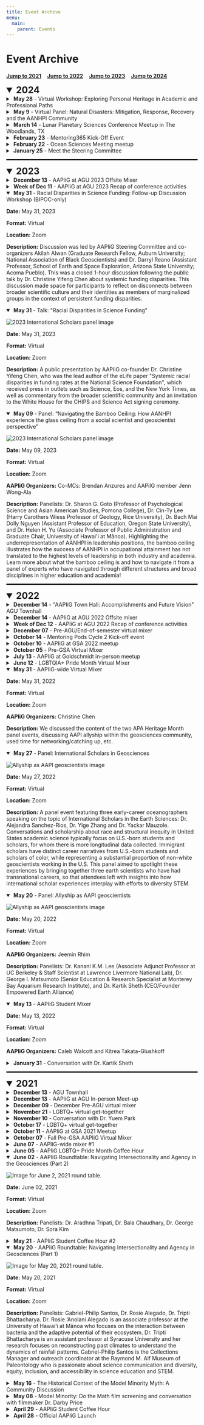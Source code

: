 ```yaml
---
title: Event Archive
menu:
  main:
    parent: Events
---
```

# Event Archive

<b>[Jump to 2021](events/oldevents/#year-2021)</b> &nbsp;&nbsp; <b>[Jump to 2022](events/oldevents/#year-2022)</b> &nbsp;&nbsp; <b>[Jump to 2023](events/oldevents/#year-2023)</b> &nbsp;&nbsp; <b>[Jump to 2024](events/oldevents/#year-2024)</b>

<details id="year-2024" open>
<summary style="font-size: 24px; font-weight: bold;">2024</summary>
  <details>
  <summary>&nbsp;<b>May 28</b> - Virtual Workshop: Exploring Personal Heritage in Academic and Professional Paths</summary>

  ![Image showing Personal Heritage Panel May 2024.](img/AANHPI2024_Panel_2_Event_Poster.png)

  **Date:** May 28, 2024

  **Format:** Virtual

  **Location:** Zoom

  **Description:** This was a 90 minute interactive virtual workshop and was open to the public. We featured three AANHPI researchers who have incorporated their personal interests and heritage into their academic work, with backgrounds in the geosciences, social sciences, and ethnic studies.

  **Panelists:**
  - Dr. Steven Mana'oakamai Johnson is an Assistant Professor of Natural Resources and the Environment at Cornell University who co-established a conservation-focused NGO called TÅNO, TÅSI, YAN TODU in Saipan. Website: https://www.manaoakamai.com/ and Twitter: @jah_waiian

  - Amira Noeuv is a PhD Candidate in Ethnic Studies at UC San Diego who contributed a StoryMap: "Yey Sokhary's Journey" towards a project of Inter-Generational Story Mapping in the Cambodian, Native Hawaiian, and Pacific Islander Communities of Orange County. Twitter: @AmiraNoeuv

  - Caroline Juang is a PhD candidate, Department of Earth and Environmental Sciences at Columbia University, who studies wildfires in the western U.S. and is active in art, digital art, illustration (for example, AAPIiG's logo and event flyers). Twitter: @caro_in_space
  </details>

  <details>
  <summary>&nbsp;<b>May 9</b> - Virtual Panel: Natural Disasters: Mitigation, Response, Recovery and the AANHPI Community</summary>

  ![Image showing Natural Disaster Panel May 2024.](img/AANHPI2024_Panel_1_Event_Poster.png)

  **Date:** March 9, 2024

  **Format:** Virtual

  **Location:** Zoom

  **Description:** This was a 90 minute virtual webinar and is open to the public. We featured three AANHPI natural disaster experts who discussed disaster risk and community impacts, equitable recovery following natural disasters, and hazard communication with the public and decision-makers. Our goal was to showcase scientists who have developed tangible connections between their research, affected communities and decision-makers.

  **Panelists:**
  - Dr. Robby Goldman is a GSA-USGS Congressional Fellow working in the office of U.S. Senator Mazie Hirono of Hawaii. Dr. Goldman’s responsibilities include monitoring Maui's post-wildfire-disaster recovery and exploring federal policies to mitigate Hawaii's risk for future wildfires. Website: https://robbygoldman.weebly.com/

  - Dr. Yolanda Lin is an Assistant Professor in the Department of Geography and Environmental Studies at the University of New Mexico. Dr. Lin uses a mixed-methods approach in her work to better understand possible futures related to natural hazards and disasters. Website: https://www.yolandaclin.com/ 

  - Dr. Sabine Loos is an Assistant Professor in the Civil and Environmental Engineering Department at University of Michigan. Dr. Loos applies statistical learning, risk analysis, and user-centered design techniques to develop tools that inform effective and equitable disaster risk reduction, response, and recovery. Website: https://sabine-loos.com/ 
  </details>

  <details>
  <summary>&nbsp;<b>March 14</b> - Lunar Planetary Sciences Conference Meetup in The Woodlands, TX</summary>

  ![2024 LPSC image](img/2024_conference_offsite_AAPIiG_at_LPSC.jpg)

  **Date:** March 14, 2024

  **Format:** In-person

  **Location:** The Woodlands Waterway Marriott Hotel and Convention Center

  **AAPIiG Organizers:** Brendan Anzures
  </details>

  <details>
  <summary>&nbsp;<b>February 23</b> - Mentoring365 Kick-Off Event</summary>

  **Date:** February 23, 2024

  **Format:** Virtual

  **Location:** Zoom

  **AAPIiG Organizers:** Mentoring Team and Waverly Lau from AGU

  **Description:** Kick-off meeting to provide detailed instructions for transitioning to the new Mentoring365 platform.
  </details>

  <details>
  <summary>&nbsp;<b>February 22</b> - Ocean Sciences Meeting meetup</summary>

  **Date:** February 22, 2024

  **Format:** In-person

  **Location:** Courtyard Brewing, New Orleans, LA

  **AAPIiG Organizers:** Stephanie Lim
  </details>

  <details>
  <summary>&nbsp;<b>January 25</b> - Meet the Steering Committee</summary>

  **Date:** January 25, 2024

  **Format:** Virtual

  **Location:** Zoom
  </details>
</details>


<hr style="border:0.5px solid black">

<details id="year-2023" open>
<summary style="font-size: 24px; font-weight: bold;">2023</summary>
  <details>
  <summary>&nbsp;<b>December 13</b> - AAPIiG at AGU 2023 Offsite Mixer</summary>

  **Date:** December 13, 2023

  **Format:** In-person

  **Location:** 21st Amendment Brewery, San Francisco, CA

  **AAPIiG Organizers:** Caleb Walcott
  </details>

  <details>
  <summary>&nbsp;<b>Week of Dec 11</b> - AAPIiG at AGU 2023 Recap of conference activities</summary>

  **Date:** December 11, 2023

  **Format:** In-person

  **Location:** San Francisco, CA

  **AAPIiG Organizers:** Caleb Walcott, Yihang Fang, Caroline Juang, and Christine Chen

  **Description:** We were excited to see new and familiar faces at the 2023 AGU Fall Meeting this year in San Francisco, CA! We had sunny weather all week, making it easy to trek to the convention center and to our mixers. AAPIiG said hello at AGU's "Inclusive Science for All" reception on Monday. On Tuesday, we held four Pods in the poster hall where members met each other and shared stories on a cozy circular couch. Finally, on Wednesday, we held an offsite mixer at 21st Amendment Brewery where we celebrated the mid-week conference over dinner and drinks! Thank you all for coming out and sharing your enthusiasm for science and for our community! 
  </details>

  <details open>
  <summary>&nbsp;<b>May 31</b> - Racial Disparities in Science Funding: Follow-up Discussion Workshop (BIPOC-only)</summary>

  **Date:** May 31, 2023

  **Format:** Virtual

  **Location:** Zoom

  **Description:** Discussion was led by AAPIiG Steering Committee and co-organizers Akilah Alwan (Graduate Research Fellow, Auburn University; National Association of Black Geoscientists) and Dr. Darryl Reano (Assistant Professor, School of Earth and Space Exploration, Arizona State University; Acoma Pueblo). This was a closed 1-hour discussion following the public talk by Dr. Christine Yifeng Chen about systemic funding disparities. This discussion made space for participants to reflect on disconnects between broader scientific culture and their identities as members of marginalized groups in the context of persistent funding disparities. 
  </details>

  <details open>
  <summary>&nbsp;<b>May 31</b> - Talk: "Racial Disparities in Science Funding"</summary>

  ![2023 International Scholars panel image](img/2023_AANHPI_Heritage_Month_racial_disparities_talk.png)

  **Date:** May 31, 2023

  **Format:** Virtual

  **Location:** Zoom

  **Description:** A public presentation by AAPIiG co-founder Dr. Christine Yifeng Chen, who was the lead author of the eLife paper "Systemic racial disparities in funding rates at the National Science Foundation", which received press in outlets such as Science, Eos, and the New York Times, as well as commentary from the broader scientific community and an invitation to the White House for the CHIPS and Science Act signing ceremony. 
  </details>

  <details open>
  <summary>&nbsp;<b>May 09</b> - Panel: “Navigating the Bamboo Ceiling: How AANHPI experience the glass ceiling from a social scientist and geoscientist perspective”</summary>

  ![2023 International Scholars panel image](img/2023_AANHPI_Heritage_Month_bamboo_ceiling_panel.png)

  **Date:** May 09, 2023

  **Format:** Virtual

  **Location:** Zoom

  **AAPIiG Organizers:** Co-MCs: Brendan Anzures and AAPiIG member Jenn Wong-Ala

  **Description:** Panelists: Dr. Sharon G. Goto (Professor of Psychological Science and Asian American Studies, Pomona College), Dr. Cin-Ty Lee (Harry Carothers Wiess Professor of Geology, Rice University), Dr. Bach Mai Dolly Nguyen (Assistant Professor of Education, Oregon State University), and Dr. Helen H. Yu (Associate Professor of Public Administration and Graduate Chair, University of Hawai'i at Mānoa). Highlighting the underrepresentation of AANHPI in leadership positions, the bamboo ceiling illustrates how the success of AANHPI in occupational attainment has not translated to the highest levels of leadership in both industry and academia. Learn more about what the bamboo ceiling is and how to navigate it from a panel of experts who have navigated through different structures and broad disciplines in higher education and academia!
  </details>
</details>

<hr style="border:0.5px solid black">

<details id="year-2022" open>
<summary style="font-size: 24px; font-weight: bold;">2022</summary>
  <details>
  <summary>&nbsp;<b>December 14</b> - "AAPIiG Town Hall: Accomplishments and Future Vision" AGU Townhall</summary>

  **Date:** December 14, 2022

  **Format:** Hybrid

  **Location:** Online and McCormick Place Room S105bc

  **AAPIiG Organizers:** Caroline Juang and Jeemin Rhim

  **Description:** [Abstract link.](https://agu.confex.com/agu/fm22/meetingapp.cgi/Session/161653) This Town Hall will provide details on the vision, organization, and progress of our group thus far, as well as a space to solicit feedback on effective programming for AAPIiG going forward. This Town Hall will start with an update from AAPIiG leadership and a brief look at demographic data related to AAPI geoscientists currently provided by AGU, NSF and other organizations. There will also be ample opportunity for audience Q&A with the AAPIiG steering committee. We welcome all geosciences community members, including allies and especially those who self-identify as AAPI or individuals of Asian- and/or Pacific Islander-descent working in U.S.-based institutions, to join us.
  </details>

  <details>
  <summary>&nbsp;<b>December 14</b> - AAPIiG at AGU 2022 Offsite mixer</summary>

  **Date:** December 14, 2022

  **Format:** In-person

  **Location:** Rock Bottom Brewery, Chicago, IL

  **AAPIiG Organizers:** Caleb Walcott

  **Description:** An in-person get-together for AAPIiG members attending AGU or based in Chicago. 
  </details>

  <details>
  <summary>&nbsp;<b>Week of Dec 12</b> - AAPIiG at AGU 2022 Recap of conference activities</summary>

  **Date:** Week of Dec 12, 2022

  **Format:** In-person

  **Location:** Chicago, IL

  **Description:** Thank you to the ~20 AAPIiG members who attended our town hall during AGU! We recapped our mission, our past year of events (a new Board of Directors, conference in-person meetups, AANHPI Heritage Month, Early-Career Researcher (ECR) virtual lunches, new partnership with AGU Mentoring 365, the NSF GOLD-EN EAGER award that has led to the AGILE program), and shared exciting goals forward. We then had an amazing time mingling with our community at Rock Bottom Brewery in downtown Chicago. 
  </details>

  <details>
  <summary>&nbsp;<b>December 07</b> - Pre-AGU/End-of-semester virtual mixer</summary>

  **Date:** December 07, 2022

  **Format:** Virtual

  **Location:** Zoom

  **AAPIiG Organizers:** Luan Heywood and Thi Truong

  **Description:** A virtual mixer for the AAPIiG-wide community, with a portion devoted towards lighting talks (~3 minutes, any number of slides or graphics) in which AGU presenters shared research with fellow AAPIiG scientists in a super supportive atmosphere!
  </details>

  <details>
  <summary>&nbsp;<b>October 14</b> - Mentoring Pods Cycle 2 Kick-off event</summary>

  **Date:** October 14, 2022

  **Format:** Virtual

  **Location:** Zoom

  **Description:** We teamed up with guests from AGU Mentoring, who helped facilitate discussions about previous mentee and mentor experiences. To that end, we used terminology from Martinez-Cola (2020) on white mentors in the academy. There was time at the end for Cycle 2 pods to meet up in their own breakout rooms. There was also a general Cycle 2 breakout room for folks to mingle outside of their pod pairings.
  </details>

  <details>
  <summary>&nbsp;<b>October 10</b> - AAPIiG at GSA 2022 meetup</summary>

  **Date:** October 10, 2022

  **Format:** In-person

  **Location:** Rock Bottom, Denver, CO

  **AAPIiG Organizers:** Karen Pham and Fai Chanchai
  </details>

  <details>
  <summary>&nbsp;<b>October 05</b> - Pre-GSA Virtual Mixer</summary>

  **Date:** October 05, 2022

  **Format:** Virtual

  **Location:** Zoom

  **AAPIiG Organizers:** Thi Truong

  **Description:** Open to everyone, including non-GSA attendees. AAPIiG members were invited to schmooze and support GSA attendees who gave fabulous practice lightning talks.
  </details>

  <details>
  <summary>&nbsp;<b>July 13</b> - AAPIiG at Goldschmidt in-person meetup</summary>

  **Date:** July 13, 2022

  **Format:** In-person

  **Location:** Hana Koa Brewing, Honolulu, HI
  </details>

  <details>
  <summary>&nbsp;<b>June 12</b> - LGBTQIA+ Pride Month Virtual Mixer</summary>

  **Date:** June 12, 2022

  **Format:** Virtual

  **Location:** Zoom
  </details>

  <details open>
  <summary>&nbsp;<b>May 31</b> - AAPIiG-wide Virtual Mixer</summary>

  **Date:** May 31, 2022

  **Format:** Virtual

  **Location:** Zoom

  **AAPIiG Organizers:** Christine Chen

  **Description:** We discussed the content of the two APA Heritage Month panel events, discussing AAPI allyship within the geosciences community, used time for networking/catching up, etc.
  </details>

  <details open>
  <summary>&nbsp;<b>May 27</b> - Panel: International Scholars in Geosciences</summary>

  ![Allyship as AAPI geoscientists image](img/2022_AANHPI_Heritage_Month_international_scholars_panel.png)

  **Date:** May 27, 2022

  **Format:** Virtual

  **Location:** Zoom

  **Description:** A panel event featuring three early-career oceanographers speaking on the topic of International Scholars in the Earth Sciences: Dr. Alejandra Sanchez-Rios, Dr. Yige Zhang and Dr. Yackar Mauzole. Conversations and scholarship about race and structural inequity in United States academic science typically focus on U.S.-born students and scholars, for whom there is more longitudinal data collected. Immigrant scholars have distinct career narratives from U.S.-born students and scholars of color, while representing a substantial proportion of non-white geoscientists working in the U.S. This panel aimed to spotlight these experiences by bringing together three earth scientists who have had transnational careers, so that attendees left with insights into how international scholar experiences interplay with efforts to diversity STEM.
  </details>

  <details open>
  <summary>&nbsp;<b>May 20</b> - Panel: Allyship as AAPI geoscientists</summary>

  ![Allyship as AAPI geoscientists image](img/2022_APA_Heritage_Month_allyship_panel.png)

  **Date:** May 20, 2022

  **Format:** Virtual

  **Location:** Zoom

  **AAPIiG Organizers:** Jeemin Rhim

  **Description:** Panelists: Dr. Kanani K.M. Lee (Associate Adjunct Professor at UC Berkeley & Staff Scientist at Lawrence Livermore National Lab), Dr. George I. Matsumoto (Senior Education & Research Specialist at Monterey Bay Aquarium Research Institute), and Dr. Kartik Sheth (CEO/Founder Empowered Earth Alliance)
  </details>

  <details open>
  <summary>&nbsp;<b>May 13</b> - AAPIiG Student Mixer</summary>

  **Date:** May 13, 2022

  **Format:** Virtual

  **Location:** Zoom

  **AAPIiG Organizers:** Caleb Walcott and Kitrea Takata-Glushkoff
  </details>

  <details>
  <summary>&nbsp;<b>January 31</b> - Conversation with Dr. Kartik Sheth</summary>

  **Date:** January 31, 2022

  **Format:** Virtual

  **Location:** Zoom

  **AAPIiG Organizers:** Jeemin Rhim

  **Description:** We had Dr. Kartik Sheth (Program Manager for the Science Mission Directorate at NASA Headquarters) join us.
  </details>
</details>

<hr style="border:0.5px solid black">

<details id="year-2021" open>
<summary style="font-size: 24px; font-weight: bold;">2021</summary>
  <details>
  <summary>&nbsp;<b>December 13</b> - AGU Townhall</summary>

  **Date:** December 13, 2021

  **Format:** Hybrid

  **Location:** Online and Convention Center Room 350-351

  **Description:** [Abstract link](https://agu.confex.com/agu/fm21/meetingapp.cgi/Session/118700). Asian Americans and Pacific Islanders in Geosciences (AAPIiG) is a grassroots, member-driven organization committed to building a community that supports AAPIs within geosciences. Launched during AGU Fall Meeting 2020, we are a new organization seeking to foster a sense of community among AAPI geoscientists; empower current and future AAPI geoscientists in their career goals; embrace the diversity of both historical and contemporary experiences encompassed by communities grouped together by the AAPI categorization; and advocate for justice, equity, diversity, and inclusion issues in solidarity with other marginalized groups. This Town Hall will provide details on the vision, organization, and progress of our group thus far, as well as a space to solicit feedback on effective programming for AAPIiG going forward. This Town Hall will start with an update from AAPIiG leadership and a brief look at demographic data related to AAPI geoscientists currently provided by AGU, NSF and other organizations. There will also be ample opportunity for audience Q&A with the AAPIiG steering committee. We welcome all geosciences community members, including allies and especially those who self-identify as AAPI or individuals of Asian- and/or Pacific Islander-descent working in U.S.-based institutions, to join us.
  </details>

  <details>
  <summary>&nbsp;<b>December 13</b> - AAPIiG at AGU In-person Meet-up</summary>

  **Date:** December 13, 2021

  **Format:** In-person

  **Location:** Courtyard Brewing, New Orleans, LA

  **AAPIiG Organizers:** Caleb Walcott

  **Description:** Informal mixer directly after the AAPIiG AGU townhall event to meet other AAPIiG members in person and just chat!
  </details>

  <details>
  <summary>&nbsp;<b>December 09</b> - December Pre-AGU virtual mixer</summary>

  **Date:** December 09, 2021

  **Format:** Virtual

  **Location:** Zoom

  **AAPIiG Organizers:** Thi Truong

  **Description:** A portion of the virtual mixer was devoted towards lighting talks (1-2 slides or showing posters) to provide a fun and supportive environment for AGU presenters to share research with fellow AAPIiG scientists.
  </details>

  <details>
  <summary>&nbsp;<b>November 21</b> - LGBTQ+ virtual get-together</summary>

  **Date:** November 21, 2021

  **Format:** Virtual

  **Location:** Zoom
  </details>

  <details>
  <summary>&nbsp;<b>November 10</b> - Conversation with Dr. Yuem Park</summary>

  **Date:** November 10, 2021

  **Format:** Virtual

  **Location:** Zoom

  **AAPIiG Organizers:** Jeemin Rhim

  **Description:** The first event of a new series called Virtual ECR Lunches! This was an opportunity for early career researchers (ECRs) to connect with a "professional of the month" for a casual lunchtime conversation.  Our first professional of the month was Dr. Yuem Park, a data & earth scientist at KoBold Metals, who shared his experience with his recent transition from Ph.D. to a Data and Earth Scientist position at a startup (KoBold Metals). 
  </details>

  <details>
  <summary>&nbsp;<b>October 17</b> - LGBTQ+ virtual get-together</summary>

  **Date:** October 17, 2021

  **Format:** Virtual

  **Location:** Zoom
  </details>

  <details>
  <summary>&nbsp;<b>October 11</b> - AAPIiG at GSA 2021 Meetup</summary>

  **Date:** October 11, 2021

  **Format:** In-person

  **Location:** Von Ebert Brewing, Portland, OR

  **AAPIiG Organizers:** Caleb Walcott and Thi Truong

  **Description:** Asian Americans and Pacific Islanders in Geosciences' informal in-person get-together during GSA 2021 conference in Portland, Oregon.
  </details>

  <details>
  <summary>&nbsp;<b>October 07</b> - Fall Pre-GSA AAPIiG Virtual Mixer</summary>

  **Date:** October 07, 2021

  **Format:** Virtual

  **Location:** Zoom

  **AAPIiG Organizers:** Luan Heywood and Thi Truong

  **Description:** Fall virtual mixer with breakout rooms for different modes of member interaction
  </details>

  <details>
  <summary>&nbsp;<b>June 07</b> - AAPIiG-wide mixer #1</summary>

  **Date:** June 07, 2021

  **Format:** Virtual

  **Location:** Zoom

  **Description:** A chance to meet fellow AAPIiG members-- since launch, created a network of 300+ earth science community members in our midst. 
  </details>

  <details>
  <summary>&nbsp;<b>June 05</b> - AAPIiG LGBTQ+ Pride Month Coffee Hour</summary>

  **Date:** June 05, 2021

  **Format:** Virtual

  **Location:** Zoom

  **Description:** A casual space to chat and celebrate our experiences as LGBTQ+ AAPI geoscientists, and LGBTQ+ geoscientists of Asian/Pacific-Islander descent.
  </details>

  <details open>
  <summary>&nbsp;<b>June 02</b> - AAPIiG Roundtable: Navigating Intersectionality and Agency in the Geosciences (Part 2)</summary>

  ![Image for June 2, 2021 round table.](img/june2_roundtablepart2_twitter.png)

  **Date:** June 02, 2021

  **Format:** Virtual

  **Location:** Zoom

  **Description:** Panelists: Dr. Aradhna Tripati, Dr. Bala Chaudhary, Dr. George Matsumoto, Dr. Sora Kim
  </details>

  <details>
  <summary>&nbsp;<b>May 21</b> - AAPIiG Student Coffee Hour #2</summary>

  **Date:** May 21, 2021

  **Format:** Virtual

  **Location:** Zoom

  **AAPIiG Organizers:** Caleb Walcott and Kitrea Takata-Glushkoff

  **Description:** Informal “coffee/tea hour” specifically for geoscience students who are AAPI or of Asian/Pacific Islander-descent in a US institution — including undergraduate students, graduate students, recent grads in transition, post-bacs, and prospective students.
  </details>

  <details open>
  <summary>&nbsp;<b>May 20</b> - AAPIiG Roundtable: Navigating Intersectionality and Agency in Geosciences (Part 1)</summary>

  ![Image for May 20, 2021 round table.](img/may20_roundtablepart1_twitter.png)

  **Date:** May 20, 2021

  **Format:** Virtual

  **Location:** Zoom

  **Description:** Panelists: Gabriel-Philip Santos, Dr. Rosie Alegado, Dr. Tripti Bhattacharya. Dr. Rosie ‘Anolani Alegado is an associate professor at the University of Hawai‘i at Mānoa who focuses on the interaction between bacteria and the adaptive potential of their ecosystem. Dr. Tripti Bhattacharya is an assistant professor at Syracuse University and her research focuses on reconstructing past climates to understand the dynamics of rainfall patterns.  Gabriel-Philip Santos is the Collections Manager and outreach coordinator at the Raymond M. Alf Museum of Paleontology who is passionate about science communication and diversity, equity, inclusion, and accessibility in science education and STEM.
  </details>

  <details>
  <summary>&nbsp;<b>May 16</b> - The Historical Context of the Model Minority Myth: A Community Discussion</summary>

  ![Image for May 16, 2021 Renee Wang](img/may16_modelminority_reneewang_twitter.png)

  **Date:** May 16, 2021

  **Format:** Virtual

  **Location:** Zoom

  **Description:** AAPIiG discussion of the historical context of the Model Minority Myth. Renée Wang, PhD student at Caltech and author of the article, How the Model Minority Myth Harms Us All, gave a short presentation and moderated group discussions.
  </details>

  <details>
  <summary>&nbsp;<b>May 08</b> - Model Minority: Do the Math film screening and conversation with filmmaker Dr. Darby Price</summary>

  ![Image for May 8, 2021 Model Minority screening.](img/may8_modelminority_darbyprice_twitter.png)

  **Date:** May 08, 2021

  **Format:** Virtual

  **Location:** Zoom

  **AAPIiG Organizers:** Sami Chen

  **Description:** AAPIiG watch party of the documentary Model Minority: Do the Math (2013) and a conversation with filmmaker Dr. Darby Price, Professor in Asian and Asian-American Studies and Native American Studies at Merritt College. Sami Chen, PhD student at Stanford and AAPIiG SC member moderated the conversation.

  [**Recording Link**](https://vimeo.com/ondemand/modelminoritydothemath)
  </details>

  <details>
  <summary>&nbsp;<b>April 29</b> - AAPIiG Student Coffee Hour</summary>

  **Date:** April 29, 2021

  **Format:** Virtual

  **Location:** Zoom

  **AAPIiG Organizers:** Caleb Walcott

  **Description:** An informal “coffee/tea hour” specifically for AAPI-identifying students — including undergraduate students, graduate students, recent grads in transition, post-bacs, and prospective students.
  </details>

  <details>
  <summary>&nbsp;<b>April 28</b> - Official AAPIiG Launch</summary>

  **Date:** April 28, 2021

  **Format:** Virtual

  **Location:** Online, Slack, Twitter, Instagram

  **AAPIiG Organizers:** Christine Chen, Dan Ibarra, Kim Lau, SC

  **Description:** We reached out to over 200+ STEM and Earth science departments throughout the U.S. to spread the word about AAPIiG!
  </details>
</details>